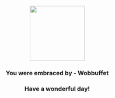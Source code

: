 <p align="center">
    <img src="https://raw.githubusercontent.com/PokeAPI/sprites/master/sprites/pokemon/202.png" width="150" height="150">
</p>
<h3 align="center">You were embraced by - <b>Wobbuffet</b></h3>
<h3 align="center">Have a wonderful day!</h3>
